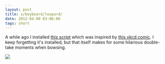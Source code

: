 ```yaml
---
layout: post
title: s/keyboard/leopard/
date: 2012-04-08 03:06:00
tags: short
---
```


A while ago I installed [this script][1] which was inspired by [this xkcd comic][2]. I keep forgetting it's installed, but that itself makes for some hilarious double-take moments when bowsing.

![][3]

[1]: http://userscripts.org/scripts/show/128626
[2]: http://xkcd.com/1031/
[3]: http://s.fag.wf/Ok.png

